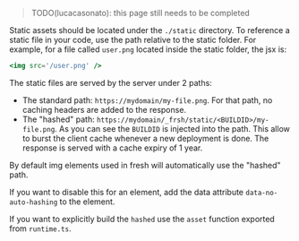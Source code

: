 > TODO(lucacasonato): this page still needs to be completed

Static assets should be located under the `./static` directory. 
To reference a static file in your code, use the path relative to the static folder. For example, for a file called `user.png` located inside the static folder, the jsx is:

```jsx
<img src='/user.png' />
```

The static files are served by the server under 2 paths:

- The standard path: `https://mydomain/my-file.png`. For that path, no caching headers are added to the response.
- The "hashed" path: `https://mydomain/_frsh/static/<BUILDID>/my-file.png`. As you can see the `BUILDID` is injected into the path. This allow to burst the client cache whenever a new deployment is done. The response is served with a cache expiry of 1 year.

By default img elements used in fresh will automatically use the "hashed" path. 

If you want to disable this for an element, add the data attribute `data-no-auto-hashing` to the element.

If you want to explicitly build the `hashed` use the `asset` function exported from `runtime.ts`.
